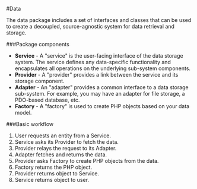 #Data

The data package includes a set of interfaces and classes that can be used to create a decoupled, source-agnostic system for data retrieval and storage.

###Package components

 * __Service__ - A "service" is the user-facing interface of the data storage system. The service defines any data-specific functionality and encapsulates all operations on the underlying sub-system components.
 * __Provider__ - A "provider" provides a link between the service and its storage component.
 * __Adapter__ - An "adapter" provides a common interface to a data storage sub-system. For example, you may have an adapter for file storage, a PDO-based database, etc.
 * __Factory__ - A "factory" is used to create PHP objects based on your data model.

###Basic workflow
 1. User requests an entity from a Service.
 2. Service asks its Provider to fetch the data.
 3. Provider relays the request to its Adapter.
 4. Adapter fetches and returns the data.
 5. Provider asks Factory to create PHP objects from the data.
 6. Factory returns the PHP object.
 7. Provider returns object to Service.
 8. Service returns object to user.

